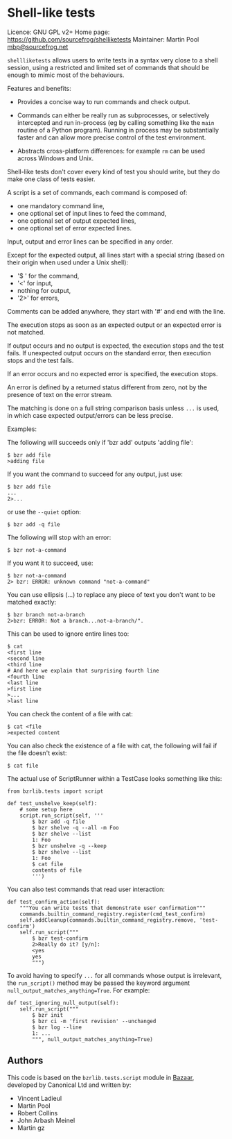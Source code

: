 Shell-like tests
================

Licence: GNU GPL v2+
Home page: https://github.com/sourcefrog/shelliketests
Maintainer: Martin Pool <mbp@sourcefrog.net>

`shellliketests` allows users to write tests in a syntax very close to a
shell session, using a restricted and limited set of commands that should
be enough to mimic most of the behaviours.

Features and benefits:

* Provides a concise way to run commands and check output.

* Commands can either be really run as subprocesses, or selectively
  intercepted and run in-process (eg by calling something like the `main`
  routine of a Python program).  Running in process may be substantially
  faster and can allow more precise control of the test environment.

* Abstracts cross-platform differences: for example `rm` can be used
  across Windows and Unix.

Shell-like tests don't cover every kind of test you should write, but they
do make one class of tests easier.

A script is a set of commands, each command is composed of:

* one mandatory command line,
* one optional set of input lines to feed the command,
* one optional set of output expected lines,
* one optional set of error expected lines.

Input, output and error lines can be specified in any order.

Except for the expected output, all lines start with a special
string (based on their origin when used under a Unix shell):

* '$ ' for the command,
* '<' for input,
* nothing for output,
* '2>' for errors,

Comments can be added anywhere, they start with '#' and end with
the line.

The execution stops as soon as an expected output or an expected error is not
matched.

If output occurs and no output is expected, the execution stops and the
test fails.  If unexpected output occurs on the standard error, then
execution stops and the test fails.

If an error occurs and no expected error is specified, the execution stops.

An error is defined by a returned status different from zero, not by the
presence of text on the error stream.

The matching is done on a full string comparison basis unless `...` is used, in
which case expected output/errors can be less precise.

Examples:

The following will succeeds only if 'bzr add' outputs 'adding file':

    $ bzr add file
    >adding file

If you want the command to succeed for any output, just use:

    $ bzr add file
    ...
    2>...

or use the `--quiet` option:

    $ bzr add -q file

The following will stop with an error:

    $ bzr not-a-command

If you want it to succeed, use:

    $ bzr not-a-command
    2> bzr: ERROR: unknown command "not-a-command"

You can use ellipsis (...) to replace any piece of text you don't want to be
matched exactly:

    $ bzr branch not-a-branch
    2>bzr: ERROR: Not a branch...not-a-branch/".

This can be used to ignore entire lines too:

    $ cat
    <first line
    <second line
    <third line
    # And here we explain that surprising fourth line
    <fourth line
    <last line
    >first line
    >...
    >last line

You can check the content of a file with cat:

    $ cat <file
    >expected content

You can also check the existence of a file with cat, the following will fail if
the file doesn't exist:

    $ cat file

The actual use of ScriptRunner within a TestCase looks something like
this:

    from bzrlib.tests import script

    def test_unshelve_keep(self):
        # some setup here
        script.run_script(self, '''
            $ bzr add -q file
            $ bzr shelve -q --all -m Foo
            $ bzr shelve --list
            1: Foo
            $ bzr unshelve -q --keep
            $ bzr shelve --list
            1: Foo
            $ cat file
            contents of file
            ''')

You can also test commands that read user interaction:

    def test_confirm_action(self):
        """You can write tests that demonstrate user confirmation"""
        commands.builtin_command_registry.register(cmd_test_confirm)
        self.addCleanup(commands.builtin_command_registry.remove, 'test-confirm')
        self.run_script("""
            $ bzr test-confirm
            2>Really do it? [y/n]: 
            <yes
            yes
            """)

To avoid having to specify `...` for all commands whose output is
irrelevant, the `run_script()` method may be passed the keyword argument
`null_output_matches_anything=True`.  For example:

    def test_ignoring_null_output(self):
        self.run_script("""
            $ bzr init
            $ bzr ci -m 'first revision' --unchanged
            $ bzr log --line
            1: ...
            """, null_output_matches_anything=True)

Authors
-------

This code is based on the `bzrlib.tests.script` module in
[Bazaar](http://bazaar.canonical.com/), developed by Canonical Ltd and
written by:

* Vincent Ladieul
* Martin Pool
* Robert Collins
* John Arbash Meinel
* Martin gz
